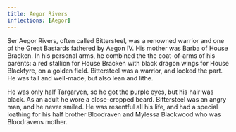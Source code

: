 ```yaml
---
title: Aegor Rivers
inflections: [Aegor]
---
```


Ser Aegor Rivers, often called Bittersteel, was a renowned warrior and one of the Great Bastards fathered by Aegon IV. His mother was Barba of House Bracken. In his personal arms, he combined the the coat-of-arms of his parents: a red stallion for House Bracken with black dragon wings for House Blackfyre, on a golden field. Bittersteel was a warrior, and looked the part. He was tall and well-made, but also lean and lithe.

He was only half Targaryen, so he got the purple eyes, but his hair was black. As an adult he wore a close-cropped beard. Bittersteel was an angry man, and he never smiled. He was resentful all his life, and had a special loathing for his half brother Bloodraven and Mylessa Blackwood who was Bloodravens mother. 



